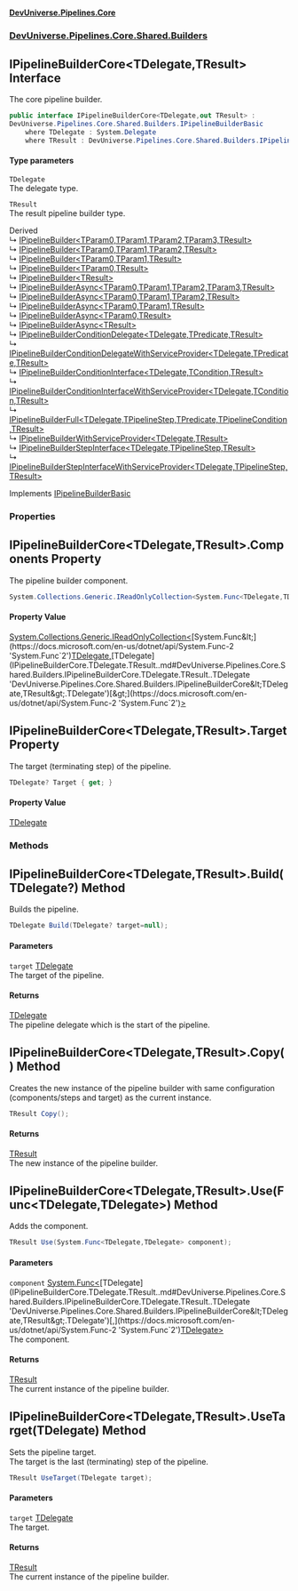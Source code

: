 #### [DevUniverse.Pipelines.Core](Pipelines.md 'Pipelines')
### [DevUniverse.Pipelines.Core.Shared.Builders](Pipelines.md#DevUniverse.Pipelines.Core.Shared.Builders 'DevUniverse.Pipelines.Core.Shared.Builders')
## IPipelineBuilderCore&lt;TDelegate,TResult&gt; Interface
The core pipeline builder.  
```csharp
public interface IPipelineBuilderCore<TDelegate,out TResult> :
DevUniverse.Pipelines.Core.Shared.Builders.IPipelineBuilderBasic
    where TDelegate : System.Delegate
    where TResult : DevUniverse.Pipelines.Core.Shared.Builders.IPipelineBuilderCore<TDelegate, TResult>
```
#### Type parameters
<a name='DevUniverse.Pipelines.Core.Shared.Builders.IPipelineBuilderCore.TDelegate.TResult..TDelegate'></a>
`TDelegate`  
The delegate type.
  
<a name='DevUniverse.Pipelines.Core.Shared.Builders.IPipelineBuilderCore.TDelegate.TResult..TResult'></a>
`TResult`  
The result pipeline builder type.
  

Derived  
&#8627; [IPipelineBuilder&lt;TParam0,TParam1,TParam2,TParam3,TResult&gt;](IPipelineBuilder.TParam0.TParam1.TParam2.TParam3.TResult..md 'DevUniverse.Pipelines.Core.Builders.IPipelineBuilder&lt;TParam0,TParam1,TParam2,TParam3,TResult&gt;')  
&#8627; [IPipelineBuilder&lt;TParam0,TParam1,TParam2,TResult&gt;](IPipelineBuilder.TParam0.TParam1.TParam2.TResult..md 'DevUniverse.Pipelines.Core.Builders.IPipelineBuilder&lt;TParam0,TParam1,TParam2,TResult&gt;')  
&#8627; [IPipelineBuilder&lt;TParam0,TParam1,TResult&gt;](IPipelineBuilder.TParam0.TParam1.TResult..md 'DevUniverse.Pipelines.Core.Builders.IPipelineBuilder&lt;TParam0,TParam1,TResult&gt;')  
&#8627; [IPipelineBuilder&lt;TParam0,TResult&gt;](IPipelineBuilder.TParam0.TResult..md 'DevUniverse.Pipelines.Core.Builders.IPipelineBuilder&lt;TParam0,TResult&gt;')  
&#8627; [IPipelineBuilder&lt;TResult&gt;](IPipelineBuilder.TResult..md 'DevUniverse.Pipelines.Core.Builders.IPipelineBuilder&lt;TResult&gt;')  
&#8627; [IPipelineBuilderAsync&lt;TParam0,TParam1,TParam2,TParam3,TResult&gt;](IPipelineBuilderAsync.TParam0.TParam1.TParam2.TParam3.TResult..md 'DevUniverse.Pipelines.Core.Builders.IPipelineBuilderAsync&lt;TParam0,TParam1,TParam2,TParam3,TResult&gt;')  
&#8627; [IPipelineBuilderAsync&lt;TParam0,TParam1,TParam2,TResult&gt;](IPipelineBuilderAsync.TParam0.TParam1.TParam2.TResult..md 'DevUniverse.Pipelines.Core.Builders.IPipelineBuilderAsync&lt;TParam0,TParam1,TParam2,TResult&gt;')  
&#8627; [IPipelineBuilderAsync&lt;TParam0,TParam1,TResult&gt;](IPipelineBuilderAsync.TParam0.TParam1.TResult..md 'DevUniverse.Pipelines.Core.Builders.IPipelineBuilderAsync&lt;TParam0,TParam1,TResult&gt;')  
&#8627; [IPipelineBuilderAsync&lt;TParam0,TResult&gt;](IPipelineBuilderAsync.TParam0.TResult..md 'DevUniverse.Pipelines.Core.Builders.IPipelineBuilderAsync&lt;TParam0,TResult&gt;')  
&#8627; [IPipelineBuilderAsync&lt;TResult&gt;](IPipelineBuilderAsync.TResult..md 'DevUniverse.Pipelines.Core.Builders.IPipelineBuilderAsync&lt;TResult&gt;')  
&#8627; [IPipelineBuilderConditionDelegate&lt;TDelegate,TPredicate,TResult&gt;](IPipelineBuilderConditionDelegate.TDelegate.TPredicate.TResult..md 'DevUniverse.Pipelines.Core.Shared.Builders.Condition.ConditionDelegate.IPipelineBuilderConditionDelegate&lt;TDelegate,TPredicate,TResult&gt;')  
&#8627; [IPipelineBuilderConditionDelegateWithServiceProvider&lt;TDelegate,TPredicate,TResult&gt;](IPipelineBuilderConditionDelegateWithServiceProvider.TDelegate.TPredicate.TResult..md 'DevUniverse.Pipelines.Core.Shared.Builders.Condition.ConditionDelegate.IPipelineBuilderConditionDelegateWithServiceProvider&lt;TDelegate,TPredicate,TResult&gt;')  
&#8627; [IPipelineBuilderConditionInterface&lt;TDelegate,TCondition,TResult&gt;](IPipelineBuilderConditionInterface.TDelegate.TCondition.TResult..md 'DevUniverse.Pipelines.Core.Shared.Builders.Condition.ConditionInterface.IPipelineBuilderConditionInterface&lt;TDelegate,TCondition,TResult&gt;')  
&#8627; [IPipelineBuilderConditionInterfaceWithServiceProvider&lt;TDelegate,TCondition,TResult&gt;](IPipelineBuilderConditionInterfaceWithServiceProvider.TDelegate.TCondition.TResult..md 'DevUniverse.Pipelines.Core.Shared.Builders.Condition.ConditionInterface.IPipelineBuilderConditionInterfaceWithServiceProvider&lt;TDelegate,TCondition,TResult&gt;')  
&#8627; [IPipelineBuilderFull&lt;TDelegate,TPipelineStep,TPredicate,TPipelineCondition,TResult&gt;](IPipelineBuilderFull.TDelegate.TPipelineStep.TPredicate.TPipelineCondition.TResult..md 'DevUniverse.Pipelines.Core.Shared.Builders.IPipelineBuilderFull&lt;TDelegate,TPipelineStep,TPredicate,TPipelineCondition,TResult&gt;')  
&#8627; [IPipelineBuilderWithServiceProvider&lt;TDelegate,TResult&gt;](IPipelineBuilderWithServiceProvider.TDelegate.TResult..md 'DevUniverse.Pipelines.Core.Shared.Builders.IPipelineBuilderWithServiceProvider&lt;TDelegate,TResult&gt;')  
&#8627; [IPipelineBuilderStepInterface&lt;TDelegate,TPipelineStep,TResult&gt;](IPipelineBuilderStepInterface.TDelegate.TPipelineStep.TResult..md 'DevUniverse.Pipelines.Core.Shared.Builders.StepInterface.IPipelineBuilderStepInterface&lt;TDelegate,TPipelineStep,TResult&gt;')  
&#8627; [IPipelineBuilderStepInterfaceWithServiceProvider&lt;TDelegate,TPipelineStep,TResult&gt;](IPipelineBuilderStepInterfaceWithServiceProvider.TDelegate.TPipelineStep.TResult..md 'DevUniverse.Pipelines.Core.Shared.Builders.StepInterface.IPipelineBuilderStepInterfaceWithServiceProvider&lt;TDelegate,TPipelineStep,TResult&gt;')  

Implements [IPipelineBuilderBasic](IPipelineBuilderBasic.md 'DevUniverse.Pipelines.Core.Shared.Builders.IPipelineBuilderBasic')  
### Properties
<a name='DevUniverse.Pipelines.Core.Shared.Builders.IPipelineBuilderCore.TDelegate.TResult..Components'></a>
## IPipelineBuilderCore&lt;TDelegate,TResult&gt;.Components Property
The pipeline builder component.  
```csharp
System.Collections.Generic.IReadOnlyCollection<System.Func<TDelegate,TDelegate>> Components { get; }
```
#### Property Value
[System.Collections.Generic.IReadOnlyCollection&lt;](https://docs.microsoft.com/en-us/dotnet/api/System.Collections.Generic.IReadOnlyCollection-1 'System.Collections.Generic.IReadOnlyCollection`1')[System.Func&lt;](https://docs.microsoft.com/en-us/dotnet/api/System.Func-2 'System.Func`2')[TDelegate](IPipelineBuilderCore.TDelegate.TResult..md#DevUniverse.Pipelines.Core.Shared.Builders.IPipelineBuilderCore.TDelegate.TResult..TDelegate 'DevUniverse.Pipelines.Core.Shared.Builders.IPipelineBuilderCore&lt;TDelegate,TResult&gt;.TDelegate')[,](https://docs.microsoft.com/en-us/dotnet/api/System.Func-2 'System.Func`2')[TDelegate](IPipelineBuilderCore.TDelegate.TResult..md#DevUniverse.Pipelines.Core.Shared.Builders.IPipelineBuilderCore.TDelegate.TResult..TDelegate 'DevUniverse.Pipelines.Core.Shared.Builders.IPipelineBuilderCore&lt;TDelegate,TResult&gt;.TDelegate')[&gt;](https://docs.microsoft.com/en-us/dotnet/api/System.Func-2 'System.Func`2')[&gt;](https://docs.microsoft.com/en-us/dotnet/api/System.Collections.Generic.IReadOnlyCollection-1 'System.Collections.Generic.IReadOnlyCollection`1')
  
<a name='DevUniverse.Pipelines.Core.Shared.Builders.IPipelineBuilderCore.TDelegate.TResult..Target'></a>
## IPipelineBuilderCore&lt;TDelegate,TResult&gt;.Target Property
The target (terminating step) of the pipeline.  
```csharp
TDelegate? Target { get; }
```
#### Property Value
[TDelegate](IPipelineBuilderCore.TDelegate.TResult..md#DevUniverse.Pipelines.Core.Shared.Builders.IPipelineBuilderCore.TDelegate.TResult..TDelegate 'DevUniverse.Pipelines.Core.Shared.Builders.IPipelineBuilderCore&lt;TDelegate,TResult&gt;.TDelegate')
  
### Methods
<a name='DevUniverse.Pipelines.Core.Shared.Builders.IPipelineBuilderCore.TDelegate.TResult..Build(TDelegate.)'></a>
## IPipelineBuilderCore&lt;TDelegate,TResult&gt;.Build(TDelegate?) Method
Builds the pipeline.  
```csharp
TDelegate Build(TDelegate? target=null);
```
#### Parameters
<a name='DevUniverse.Pipelines.Core.Shared.Builders.IPipelineBuilderCore.TDelegate.TResult..Build(TDelegate.).target'></a>
`target` [TDelegate](IPipelineBuilderCore.TDelegate.TResult..md#DevUniverse.Pipelines.Core.Shared.Builders.IPipelineBuilderCore.TDelegate.TResult..TDelegate 'DevUniverse.Pipelines.Core.Shared.Builders.IPipelineBuilderCore&lt;TDelegate,TResult&gt;.TDelegate')  
The target of the pipeline.
  
#### Returns
[TDelegate](IPipelineBuilderCore.TDelegate.TResult..md#DevUniverse.Pipelines.Core.Shared.Builders.IPipelineBuilderCore.TDelegate.TResult..TDelegate 'DevUniverse.Pipelines.Core.Shared.Builders.IPipelineBuilderCore&lt;TDelegate,TResult&gt;.TDelegate')  
The pipeline delegate which is the start of the pipeline.
  
<a name='DevUniverse.Pipelines.Core.Shared.Builders.IPipelineBuilderCore.TDelegate.TResult..Copy()'></a>
## IPipelineBuilderCore&lt;TDelegate,TResult&gt;.Copy() Method
Creates the new instance of the pipeline builder with same configuration (components/steps and target) as the current instance.  
```csharp
TResult Copy();
```
#### Returns
[TResult](IPipelineBuilderCore.TDelegate.TResult..md#DevUniverse.Pipelines.Core.Shared.Builders.IPipelineBuilderCore.TDelegate.TResult..TResult 'DevUniverse.Pipelines.Core.Shared.Builders.IPipelineBuilderCore&lt;TDelegate,TResult&gt;.TResult')  
The new instance of the pipeline builder.
  
<a name='DevUniverse.Pipelines.Core.Shared.Builders.IPipelineBuilderCore.TDelegate.TResult..Use(System.Func.TDelegate.TDelegate.)'></a>
## IPipelineBuilderCore&lt;TDelegate,TResult&gt;.Use(Func&lt;TDelegate,TDelegate&gt;) Method
Adds the component.  
```csharp
TResult Use(System.Func<TDelegate,TDelegate> component);
```
#### Parameters
<a name='DevUniverse.Pipelines.Core.Shared.Builders.IPipelineBuilderCore.TDelegate.TResult..Use(System.Func.TDelegate.TDelegate.).component'></a>
`component` [System.Func&lt;](https://docs.microsoft.com/en-us/dotnet/api/System.Func-2 'System.Func`2')[TDelegate](IPipelineBuilderCore.TDelegate.TResult..md#DevUniverse.Pipelines.Core.Shared.Builders.IPipelineBuilderCore.TDelegate.TResult..TDelegate 'DevUniverse.Pipelines.Core.Shared.Builders.IPipelineBuilderCore&lt;TDelegate,TResult&gt;.TDelegate')[,](https://docs.microsoft.com/en-us/dotnet/api/System.Func-2 'System.Func`2')[TDelegate](IPipelineBuilderCore.TDelegate.TResult..md#DevUniverse.Pipelines.Core.Shared.Builders.IPipelineBuilderCore.TDelegate.TResult..TDelegate 'DevUniverse.Pipelines.Core.Shared.Builders.IPipelineBuilderCore&lt;TDelegate,TResult&gt;.TDelegate')[&gt;](https://docs.microsoft.com/en-us/dotnet/api/System.Func-2 'System.Func`2')  
The component.
  
#### Returns
[TResult](IPipelineBuilderCore.TDelegate.TResult..md#DevUniverse.Pipelines.Core.Shared.Builders.IPipelineBuilderCore.TDelegate.TResult..TResult 'DevUniverse.Pipelines.Core.Shared.Builders.IPipelineBuilderCore&lt;TDelegate,TResult&gt;.TResult')  
The current instance of the pipeline builder.
  
<a name='DevUniverse.Pipelines.Core.Shared.Builders.IPipelineBuilderCore.TDelegate.TResult..UseTarget(TDelegate)'></a>
## IPipelineBuilderCore&lt;TDelegate,TResult&gt;.UseTarget(TDelegate) Method
Sets the pipeline target.  
The target is the last (terminating) step of the pipeline.  
```csharp
TResult UseTarget(TDelegate target);
```
#### Parameters
<a name='DevUniverse.Pipelines.Core.Shared.Builders.IPipelineBuilderCore.TDelegate.TResult..UseTarget(TDelegate).target'></a>
`target` [TDelegate](IPipelineBuilderCore.TDelegate.TResult..md#DevUniverse.Pipelines.Core.Shared.Builders.IPipelineBuilderCore.TDelegate.TResult..TDelegate 'DevUniverse.Pipelines.Core.Shared.Builders.IPipelineBuilderCore&lt;TDelegate,TResult&gt;.TDelegate')  
The target.
  
#### Returns
[TResult](IPipelineBuilderCore.TDelegate.TResult..md#DevUniverse.Pipelines.Core.Shared.Builders.IPipelineBuilderCore.TDelegate.TResult..TResult 'DevUniverse.Pipelines.Core.Shared.Builders.IPipelineBuilderCore&lt;TDelegate,TResult&gt;.TResult')  
The current instance of the pipeline builder.
  
